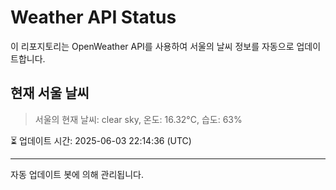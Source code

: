 
# Weather API Status

이 리포지토리는 OpenWeather API를 사용하여 서울의 날씨 정보를 자동으로 업데이트합니다.

## 현재 서울 날씨
> 서울의 현재 날씨: clear sky, 온도: 16.32°C, 습도: 63%

⏳ 업데이트 시간: 2025-06-03 22:14:36 (UTC)

---
자동 업데이트 봇에 의해 관리됩니다.
